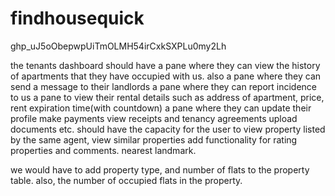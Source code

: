 # findhousequick

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

<meta name="description" content="Find your dream home with FindHouseQuick. Our experienced real estate agents can help you buy or rent a property in any location, whether you're looking for a house, apartment, condo, or commercial property. Explore our listings and search for properties based on your preferred location, price range, and other criteria. Contact us today to start your real estate journey!">

the tenants dashboard should have a pane where they can view the history of apartments that they have occupied with us.
also a pane where they can send a message to their landlords
a pane where they can report incidence to us
a pane to view their rental details such as address of apartment, price, rent expiration time(with countdown)
a pane where they can update their profile
make payments
view receipts and tenancy agreements
upload documents etc.
should have the capacity for the user to view property listed by the same agent, view similar properties
add functionality for rating properties and comments. nearest landmark.

we would have to add property type, and number of flats to the property table. also, the number of occupied flats in the property.